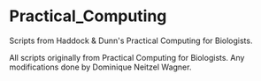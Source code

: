 # Practical_Computing
Scripts from Haddock &amp; Dunn's Practical Computing for Biologists.

All scripts originally from Practical Computing for Biologists. Any modifications done by Dominique Neitzel Wagner.
